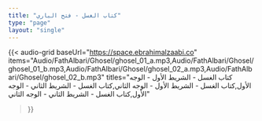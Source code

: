 ```yaml
---
title: "كتاب الغسل - فتح الباري"
type: "page"
layout: "single"
---
```


{{< audio-grid 
  baseUrl="https://space.ebrahimalzaabi.co"
  items="Audio/FathAlbari/Ghosel/ghosel_01_a.mp3,Audio/FathAlbari/Ghosel/ghosel_01_b.mp3,Audio/FathAlbari/Ghosel/ghosel_02_a.mp3,Audio/FathAlbari/Ghosel/ghosel_02_b.mp3"
  titles="كتاب الغسل - الشريط الأول - الوجه الأول,كتاب الغسل - الشريط الأول - الوجه الثاني,كتاب الغسل - الشريط الثاني - الوجه الأول,كتاب الغسل - الشريط الثاني - الوجه الثاني"
>}} 